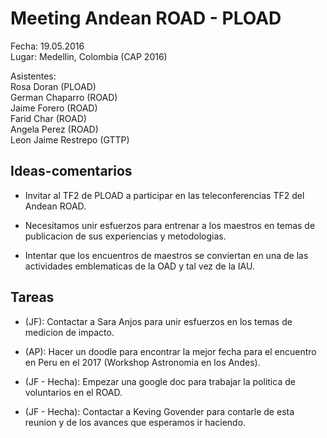 # Meeting Andean ROAD - PLOAD

Fecha: 19.05.2016  
Lugar: Medellin, Colombia (CAP 2016)  

Asistentes:  
Rosa Doran  (PLOAD)  
German Chaparro  (ROAD)  
Jaime Forero  (ROAD)  
Farid Char (ROAD)  
Angela Perez (ROAD)  
Leon Jaime Restrepo (GTTP)  

## Ideas-comentarios

* Invitar al TF2 de PLOAD a participar en las
  teleconferencias TF2 del Andean ROAD. 

* Necesitamos unir esfuerzos para entrenar a los maestros en temas de
  publicacion de sus experiencias y metodologias.


* Intentar que los encuentros de maestros se conviertan en una de las
  actividades emblematicas de la OAD y tal vez de la IAU.


## Tareas

* (JF): Contactar a Sara Anjos para unir esfuerzos en los temas
  de medicion de impacto. 

* (AP): Hacer un doodle para encontrar la mejor fecha para el
  encuentro en Peru en el 2017 (Workshop Astronomia en los Andes).

* (JF - Hecha): Empezar una google doc para trabajar la politica de
  voluntarios en el ROAD.

* (JF - Hecha): Contactar a Keving Govender para contarle de esta
  reunion y de los avances que esperamos ir haciendo.
